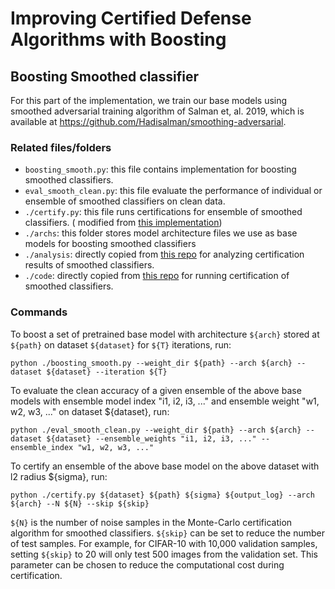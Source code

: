 # Improving Certified Defense Algorithms with Boosting

## Boosting Smoothed classifier
For this part of the implementation, we train our base models using smoothed adversarial training algorithm of Salman et, al. 2019, which is available at https://github.com/Hadisalman/smoothing-adversarial.    

### Related files/folders     
* `boosting_smooth.py`: this file contains implementation for boosting smoothed classifiers.    
* `eval_smooth_clean.py`: this file evaluate the performance of individual or ensemble of smoothed classifiers on clean data.     
* `./certify.py`: this file runs certifications for ensemble of smoothed classifiers. ( modified from [this implementation](https://github.com/Hadisalman/smoothing-adversarial/blob/master/code/certify.py))
* `./archs`: this folder stores model architecture files we use as base models for boosting smoothed classifiers 
* `./analysis`: directly copied from [this repo](https://github.com/Hadisalman/smoothing-adversarial) for analyzing certification results of smoothed classifiers.    
* `./code`: directly copied from [this repo](https://github.com/Hadisalman/smoothing-adversarial) for running certification of smoothed classifiers.

### Commands
To boost a set of pretrained base model with architecture `${arch}` stored at `${path}` on dataset `${dataset}` for `${T}` iterations, run:
```
python ./boosting_smooth.py --weight_dir ${path} --arch ${arch} --dataset ${dataset} --iteration ${T}
```
To evaluate the clean accuracy of a given ensemble of the above base models with ensemble model index "i1, i2, i3, ..." and ensemble weight "w1, w2, w3, ..." on dataset ${dataset}, run: 
```
python ./eval_smooth_clean.py --weight_dir ${path} --arch ${arch} --dataset ${dataset} --ensemble_weights "i1, i2, i3, ..." --ensemble_index "w1, w2, w3, ..."
```
To certify an ensemble of the above base model on the above dataset with l2 radius ${sigma}, run:
```
python ./certify.py ${dataset} ${path} ${sigma} ${output_log} --arch ${arch} --N ${N} --skip ${skip}
```
`${N}` is the number of noise samples in the Monte-Carlo certification algorithm for smoothed classifiers. `${skip}` can be set to reduce the number of test samples. For example, for CIFAR-10 with 10,000 validation samples, setting `${skip}` to 20 will only test 500 images from the validation set. This parameter can be chosen to reduce the computational cost during certification. 